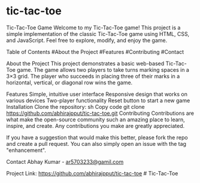 # tic-tac-toe
Tic-Tac-Toe Game
Welcome to my Tic-Tac-Toe game! This project is a simple implementation of the classic Tic-Tac-Toe game using HTML, CSS, and JavaScript. Feel free to explore, modify, and enjoy the game.

Table of Contents
#About the Project
#Features
#Contributing
#Contact



About the Project
This project demonstrates a basic web-based Tic-Tac-Toe game. The game allows two players to take turns marking spaces in a 3×3 grid. The player who succeeds in placing three of their marks in a horizontal, vertical, or diagonal row wins the game.

Features
Simple, intuitive user interface
Responsive design that works on various devices
Two-player functionality
Reset button to start a new game
Installation
Clone the repository:
sh
Copy code
git clone https://github.com/abhirajpput/tic-tac-toe.git
Contributing
Contributions are what make the open-source community such an amazing place to learn, inspire, and create. Any contributions you make are greatly appreciated.

If you have a suggestion that would make this better, please fork the repo and create a pull request. You can also simply open an issue with the tag "enhancement".

Contact
Abhay Kumar - ar5703233@gamil.com

Project Link: https://github.com/abhirajpput/tic-tac-toe
#   T i c - T a c - T o e  
 